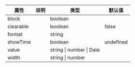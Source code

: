 属性 | 说明 | 类型 | 默认值 
------ | ------ | ------ | ---
block||boolean|
clearable||boolean|false
format||string|
showTime||boolean|undefined
value||string \| number \| Date|
width||string \| number|